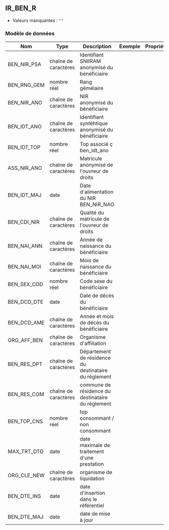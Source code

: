 <!-- SPDX-License-Identifier: MPL-2.0 -->
## IR_BEN_R

- Valeurs manquantes : `""`

### Modèle de données

|Nom|Type|Description|Exemple|Propriétés|
|-|-|-|-|-|
|BEN_NIR_PSA|chaîne de caractères|Identifiant SNIIRAM anonymisé du bénéficiaire|||
|BEN_RNG_GEM|nombre réel|Rang gémélaire|||
|BEN_NIR_ANO|chaîne de caractères|NIR anonymisé du bénéficiaire|||
|BEN_IDT_ANO|chaîne de caractères|Identifiant syntéhtique anonymisé du bénéficiaire|||
|BEN_IDT_TOP|nombre réel|Top associé ç ben_idt_ano|||
|ASS_NIR_ANO|chaîne de caractères|Matricule anonymisé de l'ouvreur de droits|||
|BEN_IDT_MAJ|date|Date d'alimentation du NIR BEN_NIR_NAO|||
|BEN_CDI_NIR|chaîne de caractères|Qualité du matricule de l'ouvreur de droits|||
|BEN_NAI_ANN|chaîne de caractères|Année de naissance du bénéficiaire|||
|BEN_NAI_MOI|chaîne de caractères|Mois de naissance du bénéficiaire|||
|BEN_SEX_COD|nombre réel|Code sexe du bénéficiaire|||
|BEN_DCD_DTE|date|Date de décès du bénéficiaire|||
|BEN_DCD_AME|chaîne de caractères|Année et mois de décès du bénéficiaire|||
|ORG_AFF_BEN|chaîne de caractères|Organisme d'affiliation|||
|BEN_RES_DPT|chaîne de caractères|Département de résidence du destinataire du règlement|||
|BEN_RES_COM|chaîne de caractères|commune de résidence du destinataire du règlement|||
|BEN_TOP_CNS|nombre réel|top consommant / non consommant|||
|MAX_TRT_DTD|date|date maximale de traitement d'une prestation|||
|ORG_CLE_NEW|chaîne de caractères|organisme de liquidation|||
|BEN_DTE_INS|date|date d'insertion dans le référentiel|||
|BEN_DTE_MAJ|date|date de mise à jour|||
